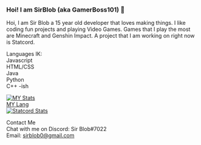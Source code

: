 ### Hoi! I am SirBlob (aka GamerBoss101) 👋

Hoi, I am Sir Blob a 15 year old developer that loves making things. I like coding fun projects and playing Video Games. Games that I play the most are Minecraft and Genshin Impact. A project that I am working on right now is Statcord.

Languages IK: </br>
Javascript</br>
HTML/CSS</br>
Java</br>
Python</br>
C++ -ish</br>

[![MY Stats](https://github-readme-stats.vercel.app/api?username=GamerBoss101&layout=compact&show_icons=true)](https://github.com/GamerBoss101)<br>
[MY Lang](https://github-readme-stats.vercel.app/api/top-langs/?username=GamerBoss101&layout=compact)<br>
[![Statcord Stats](https://github-readme-stats.vercel.app/api/pin?username=GamerBoss101&repo=Statcord&show_owner=true)](https://github.com/GamerBoss101/Statcord)


Contact Me</br>
Chat with me on Discord: Sir Blob#7022</br>
Email: <a>sirblob0@gmail.com</a>

<!--
**GamerBoss101/GamerBoss101** is a ✨ _special_ ✨ repository because its `README.md` (this file) appears on your GitHub profile.

[![Top Langs](https://github-readme-stats.vercel.app/api/top-langs/?username=GamerBoss101&layout=compact&show_icons=true)](https://github.com/GamerBoss101)

Here are some ideas to get you started:

- 🔭 I’m currently working on ...
- 🌱 I’m currently learning ...
- 👯 I’m looking to collaborate on ...
- 🤔 I’m looking for help with ...
- 💬 Ask me about ...
- 📫 How to reach me: ...
- 😄 Pronouns: ...
- ⚡ Fun fact: ...
-->

